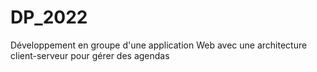 # DP_2022
Développement en groupe d'une application Web avec une architecture client-serveur pour gérer des agendas
